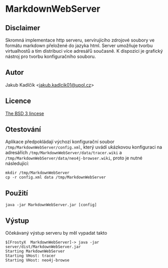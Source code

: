 # MarkdownWebServer
## Disclaimer
Skromná implementace http serveru, servírujícího zdrojové soubory ve formátu markdown přeložené do jazyka html. Server umožňuje tvorbu virtualhostů a tím distribuci více adresářů současně. K dispozici je grafický nástroj pro tvorbu konfiguračního souboru.

## Autor
Jakub Kadlčík &lt;[jakub.kadlcik01@upol.cz](mailto:jakub.kadlcik01@upol.cz)&gt;

## Licence
[The BSD 3 lincese](https://github.com/FrostyX/School/blob/master/LICENSE.md "The BSD 3-Clause License")

## Otestování
Aplikace předpokládají výchozí konfigurační soubor `/tmp/MarkdownWebServer/config.xml`, který uvádí ukázkovou konfiguraci na adresářích `/tmp/MarkdownWebServer/data/tracer.wiki` a `/tmp/MarkdownWebServer/data/neo4j-browser.wiki`, proto je nutné následující:

	mkdir /tmp/MarkdownWebServer
	cp -r config.xml data /tmp/MarkdownWebServer

## Použití
	java -jar MarkdownWebServer.jar [config]

## Výstup
Očekávaný výstup serveru by měl vypadat takto

	$[FrostyX  MarkdownWebServer]-> java -jar server/dist/MarkdownWebServer.jar
	Starting MarkdownWebServer
	Starting VHost: tracer
	Starting VHost: neo4j-browse
